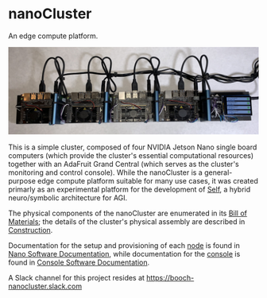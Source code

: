# nanoCluster
An edge compute platform.

<img src="/Documentation/Images/top.jpg" alt="nanoCluster">

This is a simple cluster, composed of four NVIDIA Jetson Nano single board computers (which provide the cluster's essential computational resources) together with an AdaFruit Grand Central (which serves as the cluster's monitoring and control console). While the nanoCluster is a general-purpose edge compute platform suitable for many use cases, it was created primarly as an experimental platform for the development of <a href="https://github.com/booch-self/self">Self</a>, a hybrid neuro/symbolic architecture for AGI.

The physical components of the nanoCluster are enumerated in its <a href="/Documentation/Bill%20of%20Materials.md">Bill of Materials</a>; the details of the cluster's physical assembly are described in <a href="/Documentation/Construction.md">Construction</a>.

Documentation for the setup and provisioning of each <a href="/node">node</a> is found in <a href="/Documentation/Nano%20Software%20Documentation.md">Nano Software Documentation</a>, while documentation for the <a href="/console">console</a> is found in <a href="/Documentation/Console%20Software%20Documentation.md">Console Software Documentation</a>.

A Slack channel for this project resides at https://booch-nanocluster.slack.com
